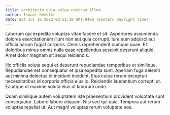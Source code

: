 ```yaml
---
title: architecto quia culpa nostrum illum
author: Ismael Keebler
date: Sat Jul 16 2022 00:51:19 GMT-0400 (Eastern Daylight Time)
---
```

Laborum qui expedita voluptas vitae facere et sit. Asperiores assumenda dolores exercitationem illum non aut quia corrupti. Iure eum adipisci aut officia harum fugiat corporis. Omnis reprehenderit cumque quae. Et doloribus minus omnis nulla quae repellendus suscipit deserunt aliquid. Amet dolor magnam sit sequi reiciendis.

 Illo officiis soluta sequi et deserunt repudiandae temporibus et similique. Repudiandae est consequatur et ipsa expedita sunt. Aperiam fuga deleniti aut minima delectus et incidunt incidunt. Eius culpa rerum excepturi necessitatibus id corporis officia eius id. Reiciendis laudantium corrupti ut. Ea atque ut maxime soluta eius ut laborum unde.

 Quam similique autem voluptatem iste praesentium provident voluptate sunt consequatur. Labore labore aliquam. Nisi sed qui quia. Tempora aut rerum voluptas repellat ut. Aut magni voluptas rerum voluptate eos.